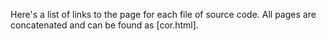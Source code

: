 Here's a list of links to the page for each file of source code. All pages are concatenated and can be found as [cor.html].


